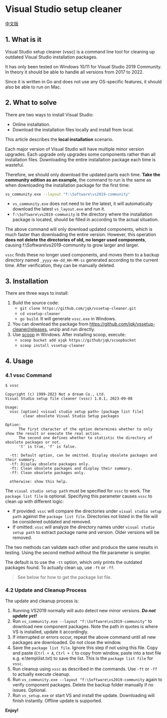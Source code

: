 # Visual Studio setup cleaner

[中文版](readme_cn.md)

## 1. What is it

Visual Studio setup cleaner (vssc) is a command line tool for cleaning up outdated Visual Studio installation packages.

It has only been tested on Windows 10/11 for Visual Studio 2019 Community. In theory it should be able to handle all versions from 2017 to 2022.

Since it is written in Go and does not use any OS-specific features, it should also be able to run on Mac.

## 2. What to solve

There are two ways to install Visual Studio:

- Online installation.
- Download the installation files locally and install from local.

This article describes the **local installation** scenario.

Each major version of Visual Studio will have multiple minor version upgrades. Each upgrade only upgrades some components rather than all installation files. Downloading the entire installation package each time is wasteful.

Therefore, we should only download the updated parts each time. **Take the community edition as an example**, the command to run is the same as when downloading the installation package for the first time:

```bash
vs_community.exe --layout "f:\Software\vs2019-community"
```

- `vs_community.exe` does not need to be the latest, it will automatically download the latest `vs_layout.exe` and run it.
- `f:\Software\vs2019-community` is the directory where the installation package is located, should be filled in according to the actual situation.

The above command will only download updated components, which is much faster than downloading the entire version.
However, this operation **does not delete the directories of old, no longer used components**, causing f:\Software\vs2019-community to grow larger and larger.

`vssc` finds these no longer used components, and moves them to a backup directory named `_yyyy-mm-dd_HH-MM-ss` generated according to the current time. After verification, they can be manually deleted.

## 3. Installation

There are three ways to install:

1. Build the source code:
   - `git clone https://github.com/jqk/vssetup-cleaner.git`
   - `cd vssetup-cleaner`
   - `go build`. It will generate `vssc.exe` in Windows.
2. You can download the package from <https://github.com/jqk/vssetup-cleaner/releases>, unzip and run directly.
3. Use [scoop](https://github.com/ScoopInstaller/Scoop) in Windows. After installing scoop, execute:
   - `scoop bucket add ajqk https://github/jqk/scoopbucket`
   - `scoop install vssetup-cleaner`

## 4. Usage

### 4.1 vssc Command

```text {.line-numbers}
$ vssc

Copyright (c) 1999-2023 Not a dream Co., Ltd.
Visual Studio setup file cleaner (vssc) 1.0.1, 2023-09-08

Usage:
  vssc [option] <visual studio setup path> [package list file]
        clear obsolete Visual Studio Setup packages

Option:
      The first character of the option determines whether to only show the result or execute the real action.
      The second one defines whether to statistic the directory of obsolete packages or not.
      't' is true, 'f' is false.

  -tt: Default option, can be omitted. Display obsolete packages and their summary.
  -tf: Display obsolete packages only.
  -ft: Clean obsolete packages and display their summary.
  -ff: Clean obsolete packages only.

  otherwise: show this help.
```

The `visual studio setup path` must be specified for `vssc` to work. The `package list file` is optional. Specifying this parameter causes `vssc` to clean up with different logic:

- If provided: `vssc` will compare the directories under `visual studio setup path` against the `package list file`. Directories not listed in the file will be considered outdated and removed.
- If omitted: `vssc` will analyze the directory names under `visual studio setup path` to extract package name and version. Older versions will be removed.

The two methods can validate each other and produce the same results in testing. Using the second method without the file parameter is simpler.

The default is to use the `-tt` option, which only prints the outdated packages found. To actually clean up, use `-ft` or `-ff`.

> See below for how to get the package list file.

### 4.2 Update and Cleanup Process

The update and cleanup process is:

1. Running VS2019 normally will auto detect new minor versions. **_Do not update yet!_**
2. Run `vs_community.exe --layout "f:\Software\vs2019-community"` to download new component packages. Note the path in quotes is where VS is installed, update it accordingly.
3. If interrupted or errors occur, repeat the above command until all new packages are downloaded. Do not close the window.
4. Save the `package list file`. Ignore this step if not using this file. Copy and paste (`Ctrl + A`, `Ctrl + C` to copy from window, paste into a text file e.g. e:\temp\list.txt) to save the list. This is the `package list file` for `vssc`.
5. Run cleanup using `vssc` as described in the commands. Use `-ft` or `-ff` to actually execute cleanup.
6. Run `vs_community.exe --layout "f:\Software\vs2019-community` again to verify component packages. Delete the backup folder manually if no issues. Optional.
7. Run `vs_setup.exe` or start VS and install the update. Downloading will finish instantly. Offline update is supported.

**Enjoy!**
